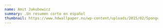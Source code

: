 ```yaml
---
name: Amit Jakubowicz
summary: .Un resumen corto en español
thumbnail: https://www.hdwallpaper.nu/wp-content/uploads/2015/02/Spongebob-Background-Wallpaper.jpg
---
```

